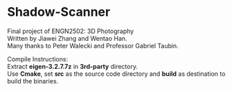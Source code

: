 # Shadow-Scanner
Final project of ENGN2502: 3D Photography  
Written by Jiawei Zhang and Wentao Han.  
Many thanks to Peter Walecki and Professor Gabriel Taubin.


Compile Instructions:  
Extract **eigen-3.2.7.7z** in **3rd-party** directory.  
Use **Cmake**, set **src** as the source code directory and **build** as destination to build the binaries.  
